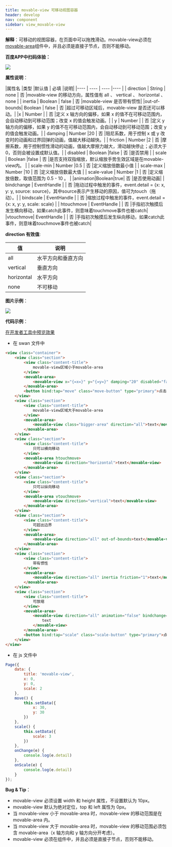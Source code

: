 ```yaml
---
title: movable-view 可移动视图容器
header: develop
nav: component
sidebar: view_movable-view
---
```


 


**解释**：可移动的视图容器，在页面中可以拖拽滑动。movable-view必须在[movable-area](https://smartprogram.baidu.com/docs/develop/component/view_movable-area/)组件中，并且必须是直接子节点，否则不能移动。

**百度APP中扫码体验：**

<img src="https://b.bdstatic.com/miniapp/assets/images/doc_demo/movableView.png"  class="demo-qrcode-image" />

**属性说明**：

|属性名 |类型  |默认值  | 必填 |说明|
|---- | ---- | ---- |---- |
| direction | String  | none  | 否 |movable-view 的移动方向，属性值有 all 、 vertical 、 horizontal 、 none |
| inertia | Boolean | false | 否 |movable-view 是否带有惯性|
|out-of-bounds| Boolean | false | 否 |超过可移动区域后，movable-view 是否还可以移动。|
|x	| Number |   | 否 |定义 x 轴方向的偏移，如果 x 的值不在可移动范围内，会自动移动到可移动范围；改变 x 的值会触发动画。|
| y | Number  | | 否 |定义 y 轴方向的偏移，如果 y 的值不在可移动范围内，会自动移动到可移动范围；改变 y 的值会触发动画。|
| damping | Number |20 | 否 |阻尼系数，用于控制 x 或 y 改变时的动画和过界回弹的动画，值越大移动越快。|
| friction | Number |2	  | 否 |摩擦系数，用于控制惯性滑动的动画，值越大摩擦力越大，滑动越快停止；必须大于 0，否则会被设置成默认值。|
| disabled | Boolean |false | 否 |是否禁用   |
| scale | Boolean |false | 否 |是否支持双指缩放，默认缩放手势生效区域是在movable-view内。 |
| scale-min | Number |0.5 | 否 |定义缩放倍数最小值   |
| scale-max | Number |10 | 否 |定义缩放倍数最大值   |
| scale-value | Number |1 | 否 |定义缩放倍数，取值范围为 0.5 - 10  。 |
|animation|Boolean|true| 否 |是否使用动画|
| bindchange | EventHandle | | 否 |拖动过程中触发的事件，event.detail = {x: x, y: y, source: source}，其中source表示产生移动的原因，值可为touch（拖动）。|
| bindscale | EventHandle | | 否 |缩放过程中触发的事件，event.detail = {x: x, y: y, scale: scale} |
| htouchmove | EventHandle | | 否 |手指初次触摸后发生横向移动，如果catch此事件，则意味着touchmove事件也被catch|
|vtouchmove| EventHandle | | 否 |手指初次触摸后发生纵向移动，如果catch此事件，则意味着touchmove事件也被catch|

**direction 有效值**:

| 值 | 说明 |
| ---- | ---- |
| all | 水平方向和垂直方向 |
| vertical | 垂直方向 |
| horizontal | 水平方向 |
| none | 不可移动 |


**图片示例**：

<div class="m-doc-custom-examples">
    <div class="m-doc-custom-examples-correct">
        <img src="https://b.bdstatic.com/miniapp/images/movable-view.gif">
    </div>
    <div class="m-doc-custom-examples-correct">
        <img src=" ">
    </div>
    <div class="m-doc-custom-examples-correct">
        <img src=" ">
    </div>     
</div>

**代码示例**：

<a href="swanide://fragment/34026129ece94156c05e4567f773288e1565511303256" title="在开发者工具中预览效果" target="_self">在开发者工具中预览效果</a>

* 在 swan 文件中

```html
<view class="container">
    <view class="section">
        <view class="content-title">
            movable-view区域小于movable-area
        </view>
        <movable-area>
            <movable-view x="{=x=}" y="{=y=}" damping="20" disabled="false" direction="all">text</movable-view>
        </movable-area>
        <button bind:tap="move" class="move-button" type="primary">点击移动到 (30px, 30px)</button>
    </view>
    <view class="section">
        <view class="content-title">
            movable-view区域大于movable-area
        </view>
        <movable-area>
            <movable-view class="bigger-area" direction="all">text</movable-view>
        </movable-area>
    </view>
    <view class="section">
        <view class="content-title">
            只可以横向移动
        </view>
        <movable-area htouchmove>
            <movable-view direction="horizontal">text</movable-view>
        </movable-area>
    </view>
    <view class="section">
        <view class="content-title">
            只可以纵向移动
        </view>
        <movable-area vtouchmove>
            <movable-view direction="vertical">text</movable-view>
        </movable-area>
    </view>
    <view class="section">
        <view class="content-title">
            可超出边界
        </view>
        <movable-area>
            <movable-view direction="all" out-of-bounds>text</movable-view>
        </movable-area>
    </view>
    <view class="section">
        <view class="content-title">
            带有惯性
        </view>
        <movable-area>
            <movable-view direction="all" inertia friction="1">text</movable-view>
        </movable-area>
    </view>
    <view class="section">
        <view class="content-title">
            可放缩
        </view>
        <movable-area>
            <movable-view direction="all" animation="false" bindchange="onChange" bindscale="onScale" scale scale-min="0.5" scale-max="4" scale-value="{{scale}}">
                text
            </movable-view>
        </movable-area>
        <button bind:tap="scale" class="scale-button" type="primary">点击放大3倍</button>
    </view>
</view>
```

* 在 js 文件中

```js
Page({
    data: {
        title: 'movable-view',
        x: 0,
        y: 0,
        scale: 2
    },
    move() {
        this.setData({
            x: 30,
            y: 30
        })
    },
    scale() {
        this.setData({
            scale: 3
        })
    },
    onChange(e) {
        console.log(e.detail)
    },
    onScale(e) {
        console.log(e.detail)
    }
});
```


**Bug & Tip**：

* movable-view 必须设置 width 和 height 属性，不设置默认为 10px。
* movable-view 默认为绝对定位，top 和 left 属性为 0px。
* 当 movable-view 小于 movable-area 时，movable-view 的移动范围是在 movable-area 内。
* 当 movable-view 大于 movable-area 时，movable-view 的移动范围必须包含 movable-area（x 轴方向和 y 轴方向分开考虑）。
* movable-view 必须在组件中，并且必须是直接子节点，否则不能移动。
